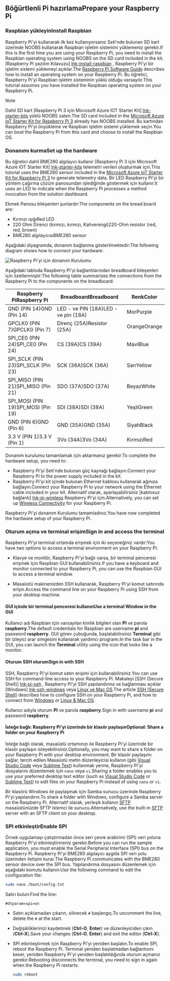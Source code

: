 ## <a name="prepare-your-raspberry-pi"></a><span data-ttu-id="e209f-101">Böğürtlenli Pi hazırlama</span><span class="sxs-lookup"><span data-stu-id="e209f-101">Prepare your Raspberry Pi</span></span>

### <a name="install-raspbian"></a><span data-ttu-id="e209f-102">Raspbian yükleyin</span><span class="sxs-lookup"><span data-stu-id="e209f-102">Install Raspbian</span></span>

<span data-ttu-id="e209f-103">Raspberry Pi'yi kullanarak ilk kez kullanıyorsanız Seti'nde bulunan SD kart üzerinde NOOBS kullanarak Raspbian işletim sistemini yüklemeniz gerekir.</span><span class="sxs-lookup"><span data-stu-id="e209f-103">If this is the first time you are using your Raspberry Pi, you need to install the Raspbian operating system using NOOBS on the SD card included in the kit.</span></span> <span data-ttu-id="e209f-104">[Raspberry Pi yazılım Kılavuzu] [ lnk-install-raspbian] , Raspberry Pi'yi bir işletim sistemi yüklemeyi açıklar.</span><span class="sxs-lookup"><span data-stu-id="e209f-104">The [Raspberry Pi Software Guide][lnk-install-raspbian] describes how to install an operating system on your Raspberry Pi.</span></span> <span data-ttu-id="e209f-105">Bu öğretici, Raspberry Pi'yi Raspbian işletim sisteminin yüklü olduğu varsayılır.</span><span class="sxs-lookup"><span data-stu-id="e209f-105">This tutorial assumes you have installed the Raspbian operating system on your Raspberry Pi.</span></span>

> [!NOTE]
> <span data-ttu-id="e209f-106">Dahil SD kart [Raspberry Pi 3 için Microsoft Azure IOT Starter Kit] [ lnk-starter-kits] yüklü NOOBS zaten.</span><span class="sxs-lookup"><span data-stu-id="e209f-106">The SD card included in the [Microsoft Azure IoT Starter Kit for Raspberry Pi 3][lnk-starter-kits] already has NOOBS installed.</span></span> <span data-ttu-id="e209f-107">Bu kartından Raspberry Pi'yi önyükleme ve Raspbian işletim sistemi yüklemek seçin.</span><span class="sxs-lookup"><span data-stu-id="e209f-107">You can boot the Raspberry Pi from this card and choose to install the Raspbian OS.</span></span>

### <a name="set-up-the-hardware"></a><span data-ttu-id="e209f-108">Donanımı kurma</span><span class="sxs-lookup"><span data-stu-id="e209f-108">Set up the hardware</span></span>

<span data-ttu-id="e209f-109">Bu öğretici dahil BME280 algılayıcı kullanır [Raspberry Pi 3 için Microsoft Azure IOT Starter Kit] [ lnk-starter-kits] telemetri verileri oluşturmak için.</span><span class="sxs-lookup"><span data-stu-id="e209f-109">This tutorial uses the BME280 sensor included in the [Microsoft Azure IoT Starter Kit for Raspberry Pi 3][lnk-starter-kits] to generate telemetry data.</span></span> <span data-ttu-id="e209f-110">Bir LED Raspberry Pi'yi bir yöntem çağırma çözüm panosundan işlediğinde göstermek için kullanır.</span><span class="sxs-lookup"><span data-stu-id="e209f-110">It uses an LED to indicate when the Raspberry Pi processes a method invocation from the solution dashboard.</span></span>

<span data-ttu-id="e209f-111">Ekmek Panosu bileşenleri şunlardır:</span><span class="sxs-lookup"><span data-stu-id="e209f-111">The components on the bread board are:</span></span>

- <span data-ttu-id="e209f-112">Kırmızı ışığı</span><span class="sxs-lookup"><span data-stu-id="e209f-112">Red LED</span></span>
- <span data-ttu-id="e209f-113">220 Ohm Direnci (kırmızı, kırmızı, Kahverengi)</span><span class="sxs-lookup"><span data-stu-id="e209f-113">220-Ohm resistor (red, red, brown)</span></span>
- <span data-ttu-id="e209f-114">BME280 algılayıcısı</span><span class="sxs-lookup"><span data-stu-id="e209f-114">BME280 sensor</span></span>

<span data-ttu-id="e209f-115">Aşağıdaki diyagramda, donanım bağlanma gösterilmektedir:</span><span class="sxs-lookup"><span data-stu-id="e209f-115">The following diagram shows how to connect your hardware:</span></span>

![Raspberry Pi'yi için donanım Kurulumu][img-connection-diagram]

<span data-ttu-id="e209f-117">Aşağıdaki tabloda Raspberry Pi'yi bağlantılarından breadboard bileşenleri için özetlenmiştir:</span><span class="sxs-lookup"><span data-stu-id="e209f-117">The following table summarizes the connections from the Raspberry Pi to the components on the breadboard:</span></span>

| <span data-ttu-id="e209f-118">Raspberry Pi</span><span class="sxs-lookup"><span data-stu-id="e209f-118">Raspberry Pi</span></span>            | <span data-ttu-id="e209f-119">Breadboard</span><span class="sxs-lookup"><span data-stu-id="e209f-119">Breadboard</span></span>             |<span data-ttu-id="e209f-120">Renk</span><span class="sxs-lookup"><span data-stu-id="e209f-120">Color</span></span>         |
| ----------------------- | ---------------------- | ------------- |
| <span data-ttu-id="e209f-121">GND (PIN 14)</span><span class="sxs-lookup"><span data-stu-id="e209f-121">GND (Pin 14)</span></span>            | <span data-ttu-id="e209f-122">LED - ve PIN (18A)</span><span class="sxs-lookup"><span data-stu-id="e209f-122">LED -ve pin (18A)</span></span>      | <span data-ttu-id="e209f-123">Mor</span><span class="sxs-lookup"><span data-stu-id="e209f-123">Purple</span></span>          |
| <span data-ttu-id="e209f-124">GPCLK0 (PIN 7)</span><span class="sxs-lookup"><span data-stu-id="e209f-124">GPCLK0 (Pin 7)</span></span>          | <span data-ttu-id="e209f-125">Direnç (25A)</span><span class="sxs-lookup"><span data-stu-id="e209f-125">Resistor (25A)</span></span>         | <span data-ttu-id="e209f-126">Orange</span><span class="sxs-lookup"><span data-stu-id="e209f-126">Orange</span></span>          |
| <span data-ttu-id="e209f-127">SPI_CE0 (PIN 24)</span><span class="sxs-lookup"><span data-stu-id="e209f-127">SPI_CE0 (Pin 24)</span></span>        | <span data-ttu-id="e209f-128">CS (39A)</span><span class="sxs-lookup"><span data-stu-id="e209f-128">CS (39A)</span></span>               | <span data-ttu-id="e209f-129">Mavi</span><span class="sxs-lookup"><span data-stu-id="e209f-129">Blue</span></span>          |
| <span data-ttu-id="e209f-130">SPI_SCLK (PIN 23)</span><span class="sxs-lookup"><span data-stu-id="e209f-130">SPI_SCLK (Pin 23)</span></span>       | <span data-ttu-id="e209f-131">SCK (36A)</span><span class="sxs-lookup"><span data-stu-id="e209f-131">SCK (36A)</span></span>              | <span data-ttu-id="e209f-132">Sarı</span><span class="sxs-lookup"><span data-stu-id="e209f-132">Yellow</span></span>        |
| <span data-ttu-id="e209f-133">SPI_MISO (PIN 21)</span><span class="sxs-lookup"><span data-stu-id="e209f-133">SPI_MISO (Pin 21)</span></span>       | <span data-ttu-id="e209f-134">SDO (37A)</span><span class="sxs-lookup"><span data-stu-id="e209f-134">SDO (37A)</span></span>              | <span data-ttu-id="e209f-135">Beyaz</span><span class="sxs-lookup"><span data-stu-id="e209f-135">White</span></span>         |
| <span data-ttu-id="e209f-136">SPI_MOSI (PIN 19)</span><span class="sxs-lookup"><span data-stu-id="e209f-136">SPI_MOSI (Pin 19)</span></span>       | <span data-ttu-id="e209f-137">SDI (38A)</span><span class="sxs-lookup"><span data-stu-id="e209f-137">SDI (38A)</span></span>              | <span data-ttu-id="e209f-138">Yeşil</span><span class="sxs-lookup"><span data-stu-id="e209f-138">Green</span></span>         |
| <span data-ttu-id="e209f-139">GND (PIN 6)</span><span class="sxs-lookup"><span data-stu-id="e209f-139">GND (Pin 6)</span></span>             | <span data-ttu-id="e209f-140">GND (35A)</span><span class="sxs-lookup"><span data-stu-id="e209f-140">GND (35A)</span></span>              | <span data-ttu-id="e209f-141">Siyah</span><span class="sxs-lookup"><span data-stu-id="e209f-141">Black</span></span>         |
| <span data-ttu-id="e209f-142">3.3 V (PIN 1)</span><span class="sxs-lookup"><span data-stu-id="e209f-142">3.3 V (Pin 1)</span></span>           | <span data-ttu-id="e209f-143">3Vo (34A)</span><span class="sxs-lookup"><span data-stu-id="e209f-143">3Vo (34A)</span></span>              | <span data-ttu-id="e209f-144">Kırmızı</span><span class="sxs-lookup"><span data-stu-id="e209f-144">Red</span></span>           |

<span data-ttu-id="e209f-145">Donanım kurulumu tamamlamak için aktarmanız gerekir:</span><span class="sxs-lookup"><span data-stu-id="e209f-145">To complete the hardware setup, you need to:</span></span>

- <span data-ttu-id="e209f-146">Raspberry Pi'yi Seti'nde bulunan güç kaynağı bağlayın.</span><span class="sxs-lookup"><span data-stu-id="e209f-146">Connect your Raspberry Pi to the power supply included in the kit.</span></span>
- <span data-ttu-id="e209f-147">Raspberry Pi'yi kit içinde bulunan Ethernet kablosu kullanarak ağınıza bağlayın.</span><span class="sxs-lookup"><span data-stu-id="e209f-147">Connect your Raspberry Pi to your network using the Ethernet cable included in your kit.</span></span> <span data-ttu-id="e209f-148">Alternatif olarak, ayarlayabilirsiniz [kablosuz bağlantı] [ lnk-pi-wireless] Raspberry Pi'yi için.</span><span class="sxs-lookup"><span data-stu-id="e209f-148">Alternatively, you can set up [Wireless Connectivity][lnk-pi-wireless] for your Raspberry Pi.</span></span>

<span data-ttu-id="e209f-149">Raspberry Pi'yi donanım Kurulumu tamamladınız.</span><span class="sxs-lookup"><span data-stu-id="e209f-149">You have now completed the hardware setup of your Raspberry Pi.</span></span>

### <a name="sign-in-and-access-the-terminal"></a><span data-ttu-id="e209f-150">Oturum açma ve terminal erişim</span><span class="sxs-lookup"><span data-stu-id="e209f-150">Sign in and access the terminal</span></span>

<span data-ttu-id="e209f-151">Raspberry Pi'yi terminal ortamda erişmek için iki seçeneğiniz vardır:</span><span class="sxs-lookup"><span data-stu-id="e209f-151">You have two options to access a terminal environment on your Raspberry Pi:</span></span>

- <span data-ttu-id="e209f-152">Klavye ve monitör, Raspberry Pi'yi bağlı varsa, bir terminal penceresi erişmek için Raspbian GUI kullanabilirsiniz.</span><span class="sxs-lookup"><span data-stu-id="e209f-152">If you have a keyboard and monitor connected to your Raspberry Pi, you can use the Raspbian GUI to access a terminal window.</span></span>

- <span data-ttu-id="e209f-153">Masaüstü makinenizden SSH kullanarak, Raspberry Pi'yi komut satırında erişin.</span><span class="sxs-lookup"><span data-stu-id="e209f-153">Access the command line on your Raspberry Pi using SSH from your desktop machine.</span></span>

#### <a name="use-a-terminal-window-in-the-gui"></a><span data-ttu-id="e209f-154">GUI içinde bir terminal penceresi kullanın</span><span class="sxs-lookup"><span data-stu-id="e209f-154">Use a terminal Window in the GUI</span></span>

<span data-ttu-id="e209f-155">Kullanıcı adı Raspbian için varsayılan kimlik bilgileri olan **PI** ve parola **raspberry**.</span><span class="sxs-lookup"><span data-stu-id="e209f-155">The default credentials for Raspbian are username **pi** and password **raspberry**.</span></span> <span data-ttu-id="e209f-156">GUI görev çubuğunda, başlatabilirsiniz **Terminal** gibi bir izleyici arar simgesini kullanarak yardımcı programı.</span><span class="sxs-lookup"><span data-stu-id="e209f-156">In the task bar in the GUI, you can launch the **Terminal** utility using the icon that looks like a monitor.</span></span>

#### <a name="sign-in-with-ssh"></a><span data-ttu-id="e209f-157">Oturum SSH oturum</span><span class="sxs-lookup"><span data-stu-id="e209f-157">Sign in with SSH</span></span>

<span data-ttu-id="e209f-158">SSH, Raspberry Pi'yi komut satırı erişimi için kullanabilirsiniz.</span><span class="sxs-lookup"><span data-stu-id="e209f-158">You can use SSH for command-line access to your Raspberry Pi.</span></span> <span data-ttu-id="e209f-159">Makaleyi [SSH (Secure Shell)] [ lnk-pi-ssh] , Raspberry Pi'yi SSH yapılandırma ve bağlanması açıklar [Windows] [ lnk-ssh-windows] veya [ Linux ve Mac OS][lnk-ssh-linux].</span><span class="sxs-lookup"><span data-stu-id="e209f-159">The article [SSH (Secure Shell)][lnk-pi-ssh] describes how to configure SSH on your Raspberry Pi, and how to connect from [Windows][lnk-ssh-windows] or [Linux & Mac OS][lnk-ssh-linux].</span></span>

<span data-ttu-id="e209f-160">Kullanıcı adıyla oturum **PI** ve parola **raspberry**.</span><span class="sxs-lookup"><span data-stu-id="e209f-160">Sign in with username **pi** and password **raspberry**.</span></span>

#### <a name="optional-share-a-folder-on-your-raspberry-pi"></a><span data-ttu-id="e209f-161">İsteğe bağlı: Raspberry Pi'yi üzerinde bir klasör paylaşın</span><span class="sxs-lookup"><span data-stu-id="e209f-161">Optional: Share a folder on your Raspberry Pi</span></span>

<span data-ttu-id="e209f-162">İsteğe bağlı olarak, masaüstü ortamınızı ile Raspberry Pi'yi üzerinde bir klasör paylaşın isteyebilirsiniz.</span><span class="sxs-lookup"><span data-stu-id="e209f-162">Optionally, you may want to share a folder on your Raspberry Pi with your desktop environment.</span></span> <span data-ttu-id="e209f-163">Bir klasör paylaşımı sağlar, tercih edilen Masaüstü metin düzenleyicisi kullanın (gibi [Visual Studio Code](https://code.visualstudio.com/) veya [Sublime Text](http://www.sublimetext.com/)) kullanmak yerine, Raspberry Pi'yi dosyalarını düzenlemek için `nano` veya `vi`.</span><span class="sxs-lookup"><span data-stu-id="e209f-163">Sharing a folder enables you to use your preferred desktop text editor (such as [Visual Studio Code](https://code.visualstudio.com/) or [Sublime Text](http://www.sublimetext.com/)) to edit files on your Raspberry Pi instead of using `nano` or `vi`.</span></span>

<span data-ttu-id="e209f-164">Bir klasörü Windows ile paylaşmak için Samba sunucu üzerinde Raspberry Pi'yi yapılandırın.</span><span class="sxs-lookup"><span data-stu-id="e209f-164">To share a folder with Windows, configure a Samba server on the Raspberry Pi.</span></span> <span data-ttu-id="e209f-165">Alternatif olarak, yerleşik kullanın [SFTP](https://www.raspberrypi.org/documentation/remote-access/) masaüstünüzde SFTP istemci ile sunucu.</span><span class="sxs-lookup"><span data-stu-id="e209f-165">Alternatively, use the built-in [SFTP](https://www.raspberrypi.org/documentation/remote-access/) server with an SFTP client on your desktop.</span></span>

### <a name="enable-spi"></a><span data-ttu-id="e209f-166">SPI etkinleştir</span><span class="sxs-lookup"><span data-stu-id="e209f-166">Enable SPI</span></span>

<span data-ttu-id="e209f-167">Örnek uygulamayı çalıştırmadan önce seri çevre arabirimi (SPI) veri yoluna Raspberry Pi'yi etkinleştirmeniz gerekir.</span><span class="sxs-lookup"><span data-stu-id="e209f-167">Before you can run the sample application, you must enable the Serial Peripheral Interface (SPI) bus on the Raspberry Pi.</span></span> <span data-ttu-id="e209f-168">Raspberry Pi'yi BME280 algılayıcı aygıtla SPI veri yolu üzerinden iletişim kurar.</span><span class="sxs-lookup"><span data-stu-id="e209f-168">The Raspberry Pi communicates with the BME280 sensor device over the SPI bus.</span></span> <span data-ttu-id="e209f-169">Yapılandırma dosyasını düzenlemek için aşağıdaki komutu kullanın:</span><span class="sxs-lookup"><span data-stu-id="e209f-169">Use the following command to edit the configuration file:</span></span>

```sh
sudo nano /boot/config.txt
```

<span data-ttu-id="e209f-170">Satırı bulun:</span><span class="sxs-lookup"><span data-stu-id="e209f-170">Find the line:</span></span>

`#dtparam=spi=on`

- <span data-ttu-id="e209f-171">Satırı açıklamadan çıkarın, silinecek `#` başlangıç.</span><span class="sxs-lookup"><span data-stu-id="e209f-171">To uncomment the line, delete the `#` at the start.</span></span>
- <span data-ttu-id="e209f-172">Değişikliklerinizi kaydetmek (**Ctrl-O**, **Enter**) ve düzenleyiciden çıkın (**Ctrl-X**).</span><span class="sxs-lookup"><span data-stu-id="e209f-172">Save your changes (**Ctrl-O**, **Enter**) and exit the editor (**Ctrl-X**).</span></span>
- <span data-ttu-id="e209f-173">SPI etkinleştirmek için Raspberry Pi'yi yeniden başlatın.</span><span class="sxs-lookup"><span data-stu-id="e209f-173">To enable SPI, reboot the Raspberry Pi.</span></span> <span data-ttu-id="e209f-174">Terminal yeniden başlatmadan bağlantısını keser, yeniden Raspberry Pi'yi yeniden başlatıldığında oturum açmanız gerekir:</span><span class="sxs-lookup"><span data-stu-id="e209f-174">Rebooting disconnects the terminal, you need to sign in again when the Raspberry Pi restarts:</span></span>

  ```sh
  sudo reboot
  ```


[img-connection-diagram]: media/iot-suite-raspberry-pi-kit-prepare-pi/rpi2_remote_monitoring.png

[lnk-install-raspbian]: https://www.raspberrypi.org/learning/software-guide/quickstart/
[lnk-pi-wireless]: https://www.raspberrypi.org/documentation/configuration/wireless/README.md
[lnk-pi-ssh]: https://www.raspberrypi.org/documentation/remote-access/ssh/README.md
[lnk-ssh-windows]: https://www.raspberrypi.org/documentation/remote-access/ssh/windows.md
[lnk-ssh-linux]: https://www.raspberrypi.org/documentation/remote-access/ssh/unix.md
[lnk-starter-kits]: https://azure.microsoft.com/develop/iot/starter-kits/